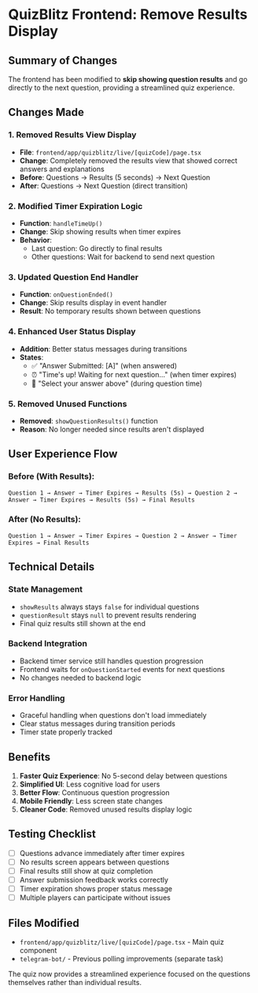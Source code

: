 # QuizBlitz Frontend: Remove Results Display

## Summary of Changes

The frontend has been modified to **skip showing question results** and go directly to the next question, providing a streamlined quiz experience.

## Changes Made

### 1. Removed Results View Display
- **File**: `frontend/app/quizblitz/live/[quizCode]/page.tsx`
- **Change**: Completely removed the results view that showed correct answers and explanations
- **Before**: Questions → Results (5 seconds) → Next Question
- **After**: Questions → Next Question (direct transition)

### 2. Modified Timer Expiration Logic
- **Function**: `handleTimeUp()`
- **Change**: Skip showing results when timer expires
- **Behavior**: 
  - Last question: Go directly to final results
  - Other questions: Wait for backend to send next question

### 3. Updated Question End Handler
- **Function**: `onQuestionEnded()`
- **Change**: Skip results display in event handler
- **Result**: No temporary results shown between questions

### 4. Enhanced User Status Display
- **Addition**: Better status messages during transitions
- **States**:
  - ✅ "Answer Submitted: [A]" (when answered)
  - ⏰ "Time's up! Waiting for next question..." (when timer expires)
  - 🔵 "Select your answer above" (during question time)

### 5. Removed Unused Functions
- **Removed**: `showQuestionResults()` function
- **Reason**: No longer needed since results aren't displayed

## User Experience Flow

### Before (With Results):
```
Question 1 → Answer → Timer Expires → Results (5s) → Question 2 → Answer → Timer Expires → Results (5s) → Final Results
```

### After (No Results):
```
Question 1 → Answer → Timer Expires → Question 2 → Answer → Timer Expires → Final Results
```

## Technical Details

### State Management
- `showResults` always stays `false` for individual questions
- `questionResult` stays `null` to prevent results rendering
- Final quiz results still shown at the end

### Backend Integration
- Backend timer service still handles question progression
- Frontend waits for `onQuestionStarted` events for next questions
- No changes needed to backend logic

### Error Handling
- Graceful handling when questions don't load immediately
- Clear status messages during transition periods
- Timer state properly tracked

## Benefits

1. **Faster Quiz Experience**: No 5-second delay between questions
2. **Simplified UI**: Less cognitive load for users
3. **Better Flow**: Continuous question progression
4. **Mobile Friendly**: Less screen state changes
5. **Cleaner Code**: Removed unused results display logic

## Testing Checklist

- [ ] Questions advance immediately after timer expires
- [ ] No results screen appears between questions
- [ ] Final results still show at quiz completion
- [ ] Answer submission feedback works correctly
- [ ] Timer expiration shows proper status message
- [ ] Multiple players can participate without issues

## Files Modified

- `frontend/app/quizblitz/live/[quizCode]/page.tsx` - Main quiz component
- `telegram-bot/` - Previous polling improvements (separate task)

The quiz now provides a streamlined experience focused on the questions themselves rather than individual results.
